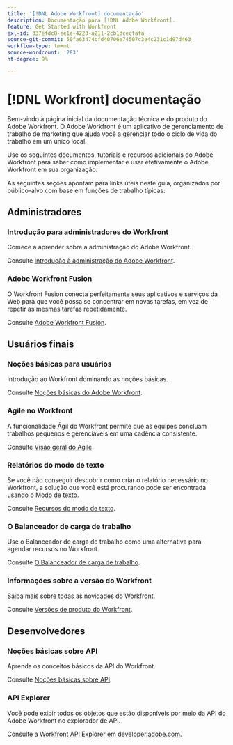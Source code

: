 ```yaml
---
title: '[!DNL Adobe Workfront] documentação'
description: Documentação para [!DNL Adobe Workfront].
feature: Get Started with Workfront
exl-id: 337efdc8-ee1e-4223-a211-2cb1dcecfafa
source-git-commit: 50fa63474cfd40706e74507c3e4c231c1d97d463
workflow-type: tm+mt
source-wordcount: '283'
ht-degree: 9%

---
```


# [!DNL Workfront] documentação

Bem-vindo à página inicial da documentação técnica e do produto do Adobe Workfront. O Adobe Workfront é um aplicativo de gerenciamento de trabalho de marketing que ajuda você a gerenciar todo o ciclo de vida do trabalho em um único local.

Use os seguintes documentos, tutoriais e recursos adicionais do Adobe Workfront para saber como implementar e usar efetivamente o Adobe Workfront em sua organização.

As seguintes seções apontam para links úteis neste guia, organizados por público-alvo com base em funções de trabalho típicas:

## Administradores

### Introdução para administradores do Workfront

Comece a aprender sobre a administração do Adobe Workfront.

Consulte [Introdução à administração do Adobe Workfront](/help/quicksilver/administration-and-setup/get-started-wf-administration/get-started-with-wf-administration.md).

### Adobe Workfront Fusion

O Workfront Fusion conecta perfeitamente seus aplicativos e serviços da Web para que você possa se concentrar em novas tarefas, em vez de repetir as mesmas tarefas repetidamente.

Consulte [Adobe Workfront Fusion](/help/quicksilver/workfront-fusion/workfront-fusion-2.md).

## Usuários finais

### Noções básicas para usuários

Introdução ao Workfront dominando as noções básicas.

Consulte [Noções básicas do Adobe Workfront](/help/quicksilver/workfront-basics/workfront-basics.md).

### Agile no Workfront

A funcionalidade Ágil do Workfront permite que as equipes concluam trabalhos pequenos e gerenciáveis em uma cadência consistente.

Consulte [Visão geral do Agile](/help/quicksilver/agile/agile-overview.md).

### Relatórios do modo de texto

Se você não conseguir descobrir como criar o relatório necessário no Workfront, a solução que você está procurando pode ser encontrada usando o Modo de texto.

Consulte [Recursos do modo de texto](/help/quicksilver/reports-and-dashboards/reports/text-mode/text-mode-resources.md).

### O Balanceador de carga de trabalho

Use o Balanceador de carga de trabalho como uma alternativa para agendar recursos no Workfront.

Consulte [O Balanceador de carga de trabalho](/help/quicksilver/resource-mgmt/workload-balancer/workload-balancer.md).

### Informações sobre a versão do Workfront

Saiba mais sobre todas as novidades do Workfront.

Consulte [Versões de produto do Workfront](/help/quicksilver/product-announcements/product-releases/product-releases.md).

## Desenvolvedores

### Noções básicas sobre API

Aprenda os conceitos básicos da API do Workfront.

Consulte [Noções básicas sobre API](/help/quicksilver/wf-api/general/api-basics.md).

### API Explorer

Você pode exibir todos os objetos que estão disponíveis por meio da API do Adobe Workfront no explorador de API.

Consulte a [Workfront API Explorer em developer.adobe.com](https://developer.adobe.com/workfront/api-explorer/).
